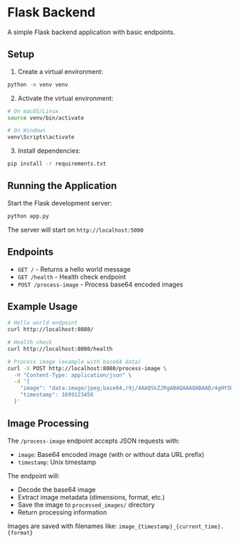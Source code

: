 # Flask Backend

A simple Flask backend application with basic endpoints.

## Setup

1. Create a virtual environment:
```bash
python -m venv venv
```

2. Activate the virtual environment:
```bash
# On macOS/Linux
source venv/bin/activate

# On Windows
venv\Scripts\activate
```

3. Install dependencies:
```bash
pip install -r requirements.txt
```

## Running the Application

Start the Flask development server:
```bash
python app.py
```

The server will start on `http://localhost:5000`

## Endpoints

- `GET /` - Returns a hello world message
- `GET /health` - Health check endpoint
- `POST /process-image` - Process base64 encoded images

## Example Usage

```bash
# Hello world endpoint
curl http://localhost:8080/

# Health check
curl http://localhost:8080/health

# Process image (example with base64 data)
curl -X POST http://localhost:8080/process-image \
  -H "Content-Type: application/json" \
  -d '{
    "image": "data:image/jpeg;base64,/9j/4AAQSkZJRgABAQAAAQABAAD/4gHYSUNDX1BST0ZJTEUA...",
    "timestamp": 1699123456
  }'
```

## Image Processing

The `/process-image` endpoint accepts JSON requests with:
- `image`: Base64 encoded image (with or without data URL prefix)
- `timestamp`: Unix timestamp

The endpoint will:
- Decode the base64 image
- Extract image metadata (dimensions, format, etc.)
- Save the image to `processed_images/` directory
- Return processing information

Images are saved with filenames like: `image_{timestamp}_{current_time}.{format}`

